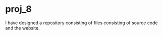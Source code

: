 # proj_8
I have designed a  repository consisting of files consisting of  source code and the website.
